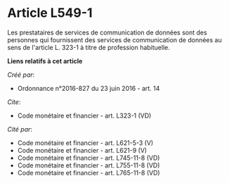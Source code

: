 # Article L549-1

Les prestataires de services de communication de données sont des personnes qui fournissent des services de communication de
données au sens de l'article L. 323-1 à titre de profession habituelle.

**Liens relatifs à cet article**

_Créé par_:

  - Ordonnance n°2016-827 du 23 juin 2016 - art. 14

_Cite_:

  - Code monétaire et financier - art. L323-1 (VD)

_Cité par_:

  - Code monétaire et financier - art. L621-5-3 (V)
  - Code monétaire et financier - art. L621-9 (V)
  - Code monétaire et financier - art. L745-11-8 (VD)
  - Code monétaire et financier - art. L755-11-8 (VD)
  - Code monétaire et financier - art. L765-11-8 (VD)
